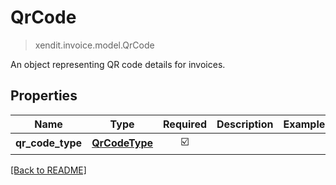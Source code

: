 # QrCode
> xendit.invoice.model.QrCode

An object representing QR code details for invoices.

## Properties
| Name | Type | Required | Description | Examples |
|------------|:-------------:|:-------------:|-------------|:-------------:|
| **qr_code_type** | [**QrCodeType**](QrCodeType.md) | ☑️ |  |  | |


[[Back to README]](../../README.md)


